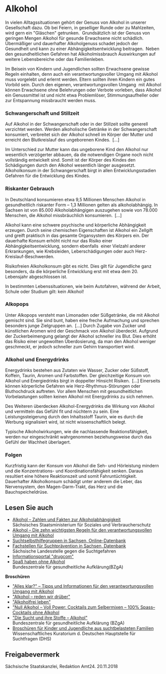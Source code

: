 # Alkohol

In vielen Alltagssituationen gehört der Genuss von Alkohol in unserer Gesellschaft dazu. Ob bei Feiern, in geselliger Runde oder zu Mahlzeiten, wird gern ein "Gläschen" getrunken.  Grundsätzlich ist der Genuss von geringen Mengen Alkohol für gesunde Erwachsene nicht schädlich. Übermäßiger und dauerhafter Alkoholgenuss schadet jedoch der Gesundheit und kann zu einer Abhängigkeitsentwicklung beitragen. Neben den gesundheitlichen Gefahren hat Alkoholmissbrauch Auswirkungen auf weitere Lebensbereiche oder das Familienleben.

Im Beisein von Kindern und Jugendlichen sollten Erwachsene gewisse Regeln einhalten, denn auch ein verantwortungsvoller Umgang mit Alkohol muss vorgelebt und erlernt werden. Eltern sollten ihren Kindern ein gutes Vorbild sein. Durch den eigenen, verantwortungsvollen Umgang  mit Alkohol können Erwachsene ohne Belehrungen oder Verbote vorleben, dass Alkohol ein Genussmittel ist und nicht etwa Problemlöser, Stimmungsaufheller oder zur Entspannung missbraucht werden muss.

### Schwangerschaft und Stillzeit

Auf Alkohol in der Schwangerschaft oder in der Stillzeit sollte generell verzichtet werden. Werden alkoholische Getränke in der Schwangerschaft konsumiert, verbreitet sich der Alkohol schnell im Körper der Mutter und erreicht den Blutkreislauf des ungeborenen Kindes. [...]

Im Unterschied zur Mutter kann das ungeborene Kind den Alkohol nur wesentlich verzögerter abbauen, da die notwendigen Organe noch nicht vollständig entwickelt sind. Somit ist der Körper des Kindes den Schädigungen durch den Alkohol wesentlich länger ausgesetzt. Alkoholkonsum in der Schwangerschaft birgt in allen Entwicklungsstadien Gefahren für die Entwicklung des Kindes.

### Riskanter Gebrauch

In Deutschland konsumieren etwa 9,5 Millionen Menschen Alkohol in gesundheitlich riskanter Form – 1,3 Millionen gelten als alkoholabhängig. In Sachsen ist von 85.000 Alkoholabhängigen auszugehen sowie von 78.000 Menschen, die Alkohol missbräuchlich konsumieren. [...]

Alkohol kann eine schwere psychische und körperliche Abhängigkeit erzeugen. Durch seine chemischen Eigenschaften ist Alkohol ein Zellgift und greift praktisch in das gesamte Organsystem des Körpers ein. Der dauerhafte Konsum erhöht nicht nur das Risiko einer Abhängigkeitsentwicklung, sondern ebenfalls  einer Vielzahl anderer Erkrankungen, wie Krebsleiden, Leberschädigungen oder auch Herz-Kreislauf-Beschwerden.

Risikofreien Alkoholkonsum gibt es nicht. Dies gilt für Jugendliche ganz besonders, da die körperliche Entwicklung erst mit etwa dem 20. Lebensjahr abgeschlossen ist.

In bestimmten Lebenssituationen, wie beim Autofahren, während der Arbeit, Schule oder Studium gilt: kein Alkohol!

### Alkopops

Unter Alkopops versteht man Limonaden oder Süßgetränke, die mit Alkohol gemischt sind. Sie sind bunt, haben eine freche Aufmachung und sprechen besonders junge Zielgruppen an. [...]  Durch Zugabe von Zucker und künstlichen Aromen wird der Geschmack von Alkohol überdeckt. Aufgrund der Zuckerbeimengung gelangt der Alkohol schneller ins Blut. Dies erhöht das Risiko einer ungewollten Überdosierung, da man den Alkohol weniger geschmeckt, er jedoch schneller zum Gehirn transportiert wird.

### Alkohol und Energydrinks

Energydrinks bestehen aus Zutaten wie Wasser, Zucker oder Süßstoff, Koffein, Taurin, Aromen und Farbstoffen. Der gleichzeitige Konsum von Alkohol und Energiedrinks birgt in doppelter Hinsicht Risiken. [...] Einerseits können körperliche Gefahren wie Herz-Rhythmus-Störungen oder Bluthochdruck auftreten. Vor allem Menschen mit gesundheitlichen Vorbelastungen sollten keinen Alkohol mit Energydrinks zu sich nehmen.

Des Weiteren überdecken Alkohol-Energydrinks die Wirkung von Alkohol und vermitteln das Gefühl fit und nüchtern zu sein. Eine Leistungssteigerung durch den Inhaltsstoff Taurin, wie es durch die Werbung signalisiert wird, ist nicht wissenschaftlich belegt.

Typische Alkoholwirkungen, wie die nachlassende Reaktionsfähigkeit, werden nur eingeschränkt wahrgenommen beziehungsweise durch das Gefühl der Wachheit überlagert.

### Folgen

Kurzfristig kann der Konsum von Alkohol die Seh- und Hörleistung mindern und die Konzentrations- und Koordinationsfähigkeit senken. Daraus resultiert eine höhere Reaktionszeit und somit Fahruntüchtigkeit. Dauerhafter Alkoholkonsum schädigt unter anderem die Leber, das Nervensystem, den Magen-Darm-Trakt, das Herz und die Bauchspeicheldrüse.

## Lesen Sie auch

* [Alkohol – Zahlen und Fakten zur Alkoholabhängigkeit](http://www.gesunde.sachsen.de/18172.html#article18298 "Zahlen und Fakten zur Alkoholabhängigkeit")  
  Sächsisches Staatsministerium für Soziales und Verbraucherschutz
* [Alkohol – Die zehn wichtigsten Regeln für den verantwortungsvollen Umgang mit Alkohol](http://www.slsev.de/fachinformationen/alkohol/ "Fachseiten zur Alkoholsucht der Sächsischen Landesstelle gegen Suchtgefahren")
* [Suchtselbsthilfegruppen in Sachsen, Online-Datenbank](http://www.suchthilfe-sachsen.de/online-datenbank-der-saechsischen-suchtkrankenhilfe/online-datenbank/ "Online-Datenbank der Sächsischen Suchtkrankenhilfe")
* [Fachstellen für Suchtprävention in Sachsen, Datenbank](http://www.suchtpraevention-sachsen.de/ "Informationsseiten zur Suchtprävention der Fachstellen für Suchtprävention")  
   Sächsische Landesstelle gegen die Suchtgefahren
* [Informationsportal "drugcom"](https://www.drugcom.de/ "Drugcom (BzgA)")
* [Spaß haben ohne Alkohol](http://www.null-alkohol-voll-power.de/ "Portal der Bundeszentrale für gesundheitlich Aufklärung")  
   Bundeszentrale für gesundheitliche Aufklärung(BZgA)

**Broschüren**

* ["Alles klar?" – Tipps und Informationen für den verantwortungsvollen Umgang mit Alkohol](https://www.bzga.de/infomaterialien/alkoholpraevention/alkoholpraevention/alles-klar/ "Alkohol? Kenn dein Limit! (Erwachsene), Broschüre")
* ["Alkohol – reden wir drüber"](https://www.null-alkohol-voll-power.de/fileadmin/user_upload/pdf/32101900.pdf "\"Alkohol, reden wir drüber\", Broschüre der BzgA")
* ["Alkoholfrei leben"](https://www.bzga.de/infomaterialien/alkoholpraevention/alkoholpraevention/alkoholfrei-leben/ "\"Alkoholfrei leben\" - Broschüre der BzgA")
* ["Null Alkohol – Voll Power: Cocktails zum Selbermixen – 100% Spass– Cocktails ohne Alkohol](http://www.bzga.de/infomaterialien/?uid=a7953ff6cd70cf08462cdd626c427bcb&sid=-1&idx=2128)
* ["Die Sucht und ihre Stoffe – Alkohol"](https://www.bzga.de/infomaterialien/suchtvorbeugung/faltblatt-die-sucht-und-ihre-stoffe-alkohol/ "\"Die Sucht und ihre Stoffe-Alkohol\", Broschüre der BzgA")  
   Bundeszentrale für gesundheitliche Aufklärung (BZgA)
* [Broschüren für Kinder und Jugendliche aus suchtbelasteten Familien](http://www.dhs.de/informationsmaterial/broschueren-und-faltblaetter.html "Broschüren für Kinder und Jugendliche aus suchtbelasteten Familien - Wissenschaftliches Kuratorium der Deutschen Hauptstelle für Suchtfragen (DHS) ")  
   Wissenschaftliches Kuratorium d. Deutschen Hauptstelle für Suchtfragen (DHS)

## Freigabevermerk

Sächsische Staatskanzlei, Redaktion Amt24. 20.11.2018
